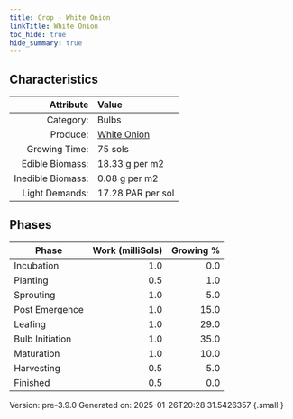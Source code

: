 ```yaml
---
title: Crop - White Onion
linkTitle: White Onion
toc_hide: true
hide_summary: true
---
```


## Characteristics

| Attribute      | Value |
|--------:|:------|
|Category:|Bulbs|
|Produce:|[White Onion](/docs/definitions/resource/white-onion)|
|Growing Time:|75 sols|
|Edible Biomass:|18.33 g per m2|
|Inedible Biomass:|0.08 g per m2|
|Light Demands:|17.28 PAR per sol|

## Phases

| Phase           | Work (milliSols) | Growing % |
|-----------|------:|--------:|
|Incubation|1.0|0.0|
|Planting|0.5|1.0|
|Sprouting|1.0|5.0|
|Post Emergence|1.0|15.0|
|Leafing|1.0|29.0|
|Bulb Initiation|1.0|35.0|
|Maturation|1.0|10.0|
|Harvesting|0.5|5.0|
|Finished|0.5|0.0|

Version: pre-3.9.0 Generated on: 2025-01-26T20:28:31.5426357
{.small }
